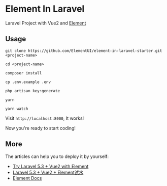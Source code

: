 # Element In Laravel

Laravel Project with Vue2 and [Element](https://github.com/ElemeFE/element)

## Usage
```
git clone https://github.com/ElementUI/element-in-laravel-starter.git <project-name>
```

```
cd <project-name>
```

```
composer install
```

```
cp .env.example .env
```

```
php artisan key:generate
```

```
yarn
```


```
yarn watch
```

Visit ```http://localhost:8000```, It works!


Now you're ready to start coding!

## More

The articles can help you to deploy it by yourself:

- [Try Laravel 5.3 + Vue2 with Element](http://codesky.me/archives/try-laravel5-vue2-element-en.wind)
- [Laravel 5.3 + Vue2 + Element试水](http://codesky.me/archives/try-laravel5-vue2-element-cn.wind)
- [Element Docs](https://element.eleme.io/#/en-US)